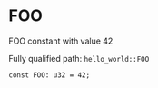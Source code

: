 # FOO

FOO constant with value 42


Fully qualified path: `hello_world::FOO`

```cairo
const FOO: u32 = 42;
```

